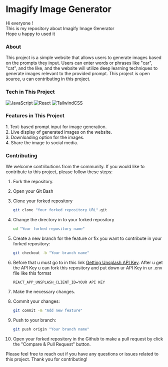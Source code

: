 # Imagify Image Generator
<p>Hi everyone ! <br>
This is my repository about Imagify Image Generator<br>
Hope u happy to used it</p>

<h3>About</h3>
This project is a simple website that allows users to generate images based on the prompts they input. Users can enter words or phrases like "car", "cat", and the like, and the website will utilize deep learning techniques to generate images relevant to the provided prompt. This project is open source, u can contributing in this project.
<br>

<h3>Tech in This Project</h3>

![JavaScript](https://img.shields.io/badge/javascript-%23323330.svg?style=for-the-badge&logo=javascript&logoColor=%23F7DF1E)  ![React](https://img.shields.io/badge/react-%2320232a.svg?style=for-the-badge&logo=react&logoColor=%2361DAFB) ![TailwindCSS](https://img.shields.io/badge/tailwindcss-%2338B2AC.svg?style=for-the-badge&logo=tailwind-css&logoColor=white)



<h3>Features in This Project</h3>
1. Text-based prompt input for image generation.
<br>
2. Live display of generated images on the website.
<br>
3. Downloading option for the images.
<br>
4. Share the image to social media.
<br>

<h3>Contributing</h3>
We welcome contributions from the community. If you would like to contribute to this project, please follow these steps:

1. Fork the repository.
2. Open your Git Bash
3. Clone your forked repository
   ```bash
   git clone "Your forked repository URL".git
   ```
4. Change the directory in to your forked repository
   ```bash
   cd "Your forked repository name"
   ```
5. Create a new branch for the feature or fix you want to contribute in your forked repository:

   ```bash
   git checkout -b "Your branch name"
   ```

6. Before that u must go to in this link [Getting Unsplash API Key](https://unsplash.com/developers). After u get the API Key u can fork this repository and put down ur API Key in ur .env file like this format
   ```
   REACT_APP_UNSPLASH_CLIENT_ID=YOUR API KEY
   ```
7. Make the necessary changes.
8. Commit your changes:

   ```bash
   git commit -m "Add new feature"
   ```

9. Push to your branch:

   ```bash
   git push origin "Your branch name"
   ```

10. Open your forked repository in the Github to make a pull request by click the "Compare & Pull Request" button.


Please feel free to reach out if you have any questions or issues related to this project. Thank you for contributing!






